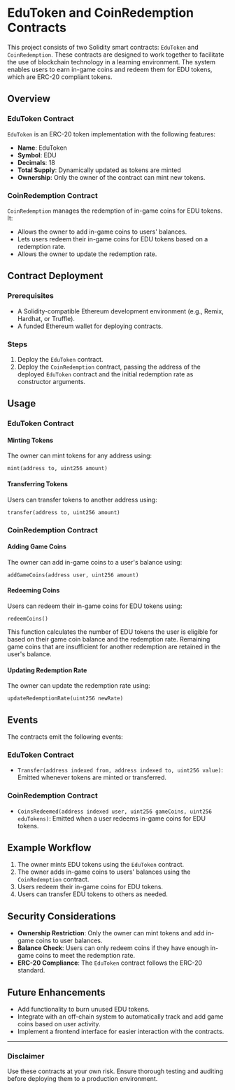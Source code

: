 # EduToken and CoinRedemption Contracts

This project consists of two Solidity smart contracts: `EduToken` and `CoinRedemption`. These contracts are designed to work together to facilitate the use of blockchain technology in a learning environment. The system enables users to earn in-game coins and redeem them for EDU tokens, which are ERC-20 compliant tokens.

## Overview

### EduToken Contract
`EduToken` is an ERC-20 token implementation with the following features:
- **Name**: EduToken
- **Symbol**: EDU
- **Decimals**: 18
- **Total Supply**: Dynamically updated as tokens are minted
- **Ownership**: Only the owner of the contract can mint new tokens.

### CoinRedemption Contract
`CoinRedemption` manages the redemption of in-game coins for EDU tokens. It:
- Allows the owner to add in-game coins to users' balances.
- Lets users redeem their in-game coins for EDU tokens based on a redemption rate.
- Allows the owner to update the redemption rate.

## Contract Deployment

### Prerequisites
- A Solidity-compatible Ethereum development environment (e.g., Remix, Hardhat, or Truffle).
- A funded Ethereum wallet for deploying contracts.

### Steps
1. Deploy the `EduToken` contract.
2. Deploy the `CoinRedemption` contract, passing the address of the deployed `EduToken` contract and the initial redemption rate as constructor arguments.

## Usage

### EduToken Contract
#### Minting Tokens
The owner can mint tokens for any address using:
```solidity
mint(address to, uint256 amount)
```

#### Transferring Tokens
Users can transfer tokens to another address using:
```solidity
transfer(address to, uint256 amount)
```

### CoinRedemption Contract
#### Adding Game Coins
The owner can add in-game coins to a user's balance using:
```solidity
addGameCoins(address user, uint256 amount)
```

#### Redeeming Coins
Users can redeem their in-game coins for EDU tokens using:
```solidity
redeemCoins()
```
This function calculates the number of EDU tokens the user is eligible for based on their game coin balance and the redemption rate. Remaining game coins that are insufficient for another redemption are retained in the user's balance.

#### Updating Redemption Rate
The owner can update the redemption rate using:
```solidity
updateRedemptionRate(uint256 newRate)
```

## Events
The contracts emit the following events:

### EduToken Contract
- `Transfer(address indexed from, address indexed to, uint256 value)`:
  Emitted whenever tokens are minted or transferred.

### CoinRedemption Contract
- `CoinsRedeemed(address indexed user, uint256 gameCoins, uint256 eduTokens)`:
  Emitted when a user redeems in-game coins for EDU tokens.

## Example Workflow
1. The owner mints EDU tokens using the `EduToken` contract.
2. The owner adds in-game coins to users' balances using the `CoinRedemption` contract.
3. Users redeem their in-game coins for EDU tokens.
4. Users can transfer EDU tokens to others as needed.

## Security Considerations
- **Ownership Restriction**: Only the owner can mint tokens and add in-game coins to user balances.
- **Balance Check**: Users can only redeem coins if they have enough in-game coins to meet the redemption rate.
- **ERC-20 Compliance**: The `EduToken` contract follows the ERC-20 standard.

## Future Enhancements
- Add functionality to burn unused EDU tokens.
- Integrate with an off-chain system to automatically track and add game coins based on user activity.
- Implement a frontend interface for easier interaction with the contracts.

---

### Disclaimer
Use these contracts at your own risk. Ensure thorough testing and auditing before deploying them to a production environment.

